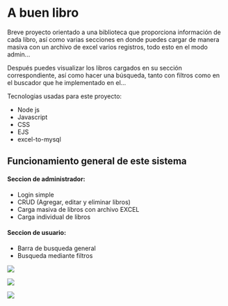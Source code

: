 # A buen libro
Breve proyecto orientado a una biblioteca que proporciona información de cada libro, así como varias secciones en donde puedes cargar de manera masiva con un archivo de excel varios registros, todo esto en el modo admin...

Después puedes visualizar los libros cargados en su sección correspondiente, así como hacer una búsqueda, tanto con filtros como en el buscador que he implementado en el...

Tecnologias usadas para este proyecto:
- Node js
- Javascript
- CSS
- EJS
- excel-to-mysql

## Funcionamiento general de este sistema
#### Seccion de administrador:

- Login simple
- CRUD (Agregar, editar y eliminar libros)
- Carga masiva de libros con archivo EXCEL
- Carga individual de libros

#### Seccion de usuario:

- Barra de busqueda general
- Busqueda mediante filtros

![](https://i.postimg.cc/sgKfRDvG/1.png)

![](https://i.postimg.cc/nc4c01xk/2.png)

![](https://i.postimg.cc/NjQGVrfw/3.png)
